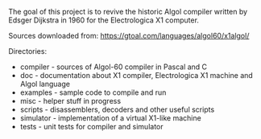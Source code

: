 The goal of this project is to revive the historic Algol compiler written by Edsger Dijkstra in 1960 for the Electrologica X1 computer.

Sources downloaded from: https://gtoal.com/languages/algol60/x1algol/

Directories:

 * compiler - sources of Algol-60 compiler in Pascal and C
 * doc - documentation about X1 compiler, Electrologica X1 machine and Algol language
 * examples - sample code to compile and run
 * misc - helper stuff in progress
 * scripts - disassemblers, decoders and other useful scripts
 * simulator - implementation of a virtual X1-like machine
 * tests - unit tests for compiler and simulator
